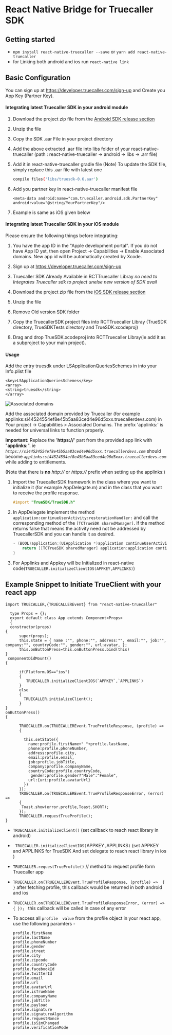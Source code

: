 # React Native Bridge for Truecaller SDK

## Getting started

- `npm install react-native-truecaller --save` or  `yarn add react-native-truecaller`
- for Linking both android and ios run `react-native link` 
  
## Basic Configuration

You can sign up at https://developer.truecaller.com/sign-up and Create you App Key (Partner Key).

#### Integrating latest Truecaller SDK in your android module

1. Download the project zip file from the [Android SDK release section](https://github.com/truecaller/android-sdk)
2. Unzip the file
3. Copy the SDK .aar File in your project directory
4. Add the above extracted .aar file into libs folder of your react-native-truecaller (path : react-native-truecaller -> android -> libs -> .arr file)
5. Add it in react-native-truecaller gradle file 
(Note) To update the SDK file, simply replace this .aar file with latest one

	```bash
	compile files('libs/truesdk-0.6.aar')
	```

6. Add you partner key in react-native-truecaller manifest file

	```
	<meta-data android:name="com.truecaller.android.sdk.PartnerKey" android:value="@string/YourPartnerKey"/>
	```

7. Example is same as iOS given below

#### Integrating latest Truecaller SDK in your iOS module

Please ensure the following things before integrating:

1. You have the app ID in the "Apple development portal". If you do not have App ID yet, then open Project -> Capabilities -> Enable Associated domains. New app id will be automatically created by Xcode.
2. Sign up at https://developer.truecaller.com/sign-up
3. Truecaller SDK Already Available in RCTTruecaller Libray *no need to Integrates Truecaller sdk to project  unelse new version of SDK avail*

1. Download the project zip file from the [iOS SDK release section](https://github.com/truecaller/ios-sdk/releases)
2. Unzip the file
3. Remove Old version SDK folder
4. Copy the TruecallerSDK project files into RCTTruecaller Libray (TrueSDK directory, TrueSDKTests directory and TrueSDK.xcodeproj)
5. Drag and drop TrueSDK.xcodeproj into RCTTruecaller Libray(ie add it as a subproject to your main project).


#### Usage

Add the entry truesdk under LSApplicationQueriesSchemes in into your Info.plist file

```
<key>LSApplicationQueriesSchemes</key>
<array>
<string>truesdk</string>
</array>
```

![Associated domains](https://raw.githubusercontent.com/truecaller/ios-sdk/master/documentation/images/associated-domains.png)

Add the associated domain provided by Truecaller (for example applinks:si44524554ef8e45b5aa83ced4e96d5xxx.truecallerdevs.com) in Your project -> Capabilities > Associated Domains. The prefix 'applinks:' is needed for universal links to function properly. 

**Important:** Replace the '**https://**' part from the provided app link with "**applinks:**". ie _`https://si44524554ef8e45b5aa83ced4e96d5xxx.truecallerdevs.com`_ should become _`applinks:si44524554ef8e45b5aa83ced4e96d5xxx.truecallerdevs.com`_ while adding to entitlements.

(Note that there is **no** _http://_ or _https://_ prefix when setting up the applinks:)



1. Import the TruecallerSDK framework in the class where you want to initialize it (for example AppDelegate.m) and in the class that you want to receive the profile response. 

    ```objectivec
    #import "TrueSDK/TrueSDK.h"
    ```


2. In AppDelegate implement the method `application:continueUserActivity:restorationHandler:` and call the corresponding method of the `[TCTrueSDK sharedManager]`. If the method returns false that means the activity need not be addressed by TruecallerSDK and you can handle it as desired.

    ```objectivec
    - (BOOL)application:(UIApplication *)application continueUserActivity:(NSUserActivity *)userActivity restorationHandler:(void (^)(NSArray *restorableObjects))restorationHandler {
        return [[TCTrueSDK sharedManager] application:application continueUserActivity:userActivity restorationHandler:restorationHandler];
    }
    ```

3. For Applinks and Appkey will be   Initialized in react-native code(`TRUECALLER.initializeClientIOS(APPKEY,APPLINKS)`)

   
## Example Snippet to Initiate TrueClient with your react app 


  ``` sample
  import TRUECALLER,{TRUECALLEREvent} from "react-native-truecaller"

	type Props = {};
	export default class App extends Component<Props> 
	{
  	constructor(props) 
  {
		super(props);
		this.state = { name :"", phone:"", address:"", email:"", job:"", company:"", countryCode:"", gender:"", url:avatar, };
		this.onButtonPress=this.onButtonPress.bind(this)
  }
   componentDidMount()
  {
    
	    if(Platform.OS=="ios")
	    {
	       TRUECALLER.initializeClientIOS(`APPKEY`,`APPLINKS`)
	    }
	    else
	    {
	      TRUECALLER.initializeClient();
	    }
  }
  onButtonPress()
  {
	   
	    TRUECALLER.on(TRUECALLEREvent.TrueProfileResponse, (profile) => 
	    {
	      
	      this.setState({
	        name:profile.firstName+" "+profile.lastName,
	        phone:profile.phoneNumber,
	        address:profile.city,
	        email:profile.email,
	        job:profile.jobTitle,
	        company:profile.companyName,
	        countryCode:profile.countryCode,
	         gender:profile.gender?"Male":"Female",
	        url:{uri:profile.avatarUrl}
	      })
	    });
	    TRUECALLER.on(TRUECALLEREvent.TrueProfileResponseError, (error) => 
	    {
	     Toast.show(error.profile,Toast.SHORT);
	    });
	    TRUECALLER.requestTrueProfile();
  }
 ```
- `TRUECALLER.initializeClient()` (set callback to reach react library in android)
- ` TRUECALLER.initializeClientIOS(`APPKEY`,`APPLINKS`)` (set APPKEY and  APPLINKS  for TrueSDK  And set delegate  to reach react library in ios )
- `TRUECALLER.requestTrueProfile()`  // method to request profile form Truecaller app
-  `TRUECALLER.on(TRUECALLEREvent.TrueProfileResponse, (profile) => 
    {
    }` after fetching profile, this callback would be returned in both android and ios 
- `TRUECALLER.on(TRUECALLEREvent.TrueProfileResponseError, (error) => 
    {
    }); `
     this callback will be called in case of any error 
     
- To access all `profile  value` from the profile object in your react app, use the following paramters - 

  ```
  profile.firstName  
  profile.lastName
  profile.phoneNumber
  profile.gender
  profile.street
  profile.city
  profile.zipcode
  profile.countryCode
  profile.facebookId
  profile.twitterId
  profile.email
  profile.url
  profile.avatarUrl
  profile.isTrueName
  profile.companyName
  profile.jobTitle
  profile.payload
  profile.signature
  profile.signatureAlgorithm
  profile.requestNonce
  profile.isSimChanged
  profile.verificationMode
  
  ```
